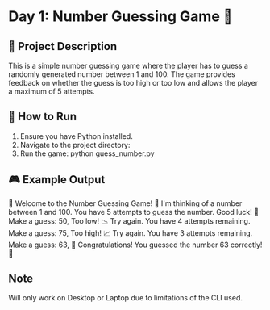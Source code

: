 # Day 1: Number Guessing Game 🎲

## 📝 Project Description
This is a simple number guessing game where the player has to guess a randomly generated number between 1 and 100. The game provides feedback on whether the guess is too high or too low and allows the player a maximum of 5 attempts.

## 🔧 How to Run
1. Ensure you have Python installed.
2. Navigate to the project directory:
3. Run the game: python guess_number.py

## 🎮 Example Output
🎲 Welcome to the Number Guessing Game! 
🎲 I'm thinking of a number between 1 and 100. You have 5 attempts to guess the number. Good luck! 
🤞 Make a guess: 50, Too low! 📉 Try again. 
You have 4 attempts remaining. Make a guess: 75, Too high! 📈 Try again. 
You have 3 attempts remaining. Make a guess: 63, 🎉 Congratulations! You guessed the number 63 correctly! 🎉

## Note
Will only work on Desktop or Laptop due to limitations of the CLI used.